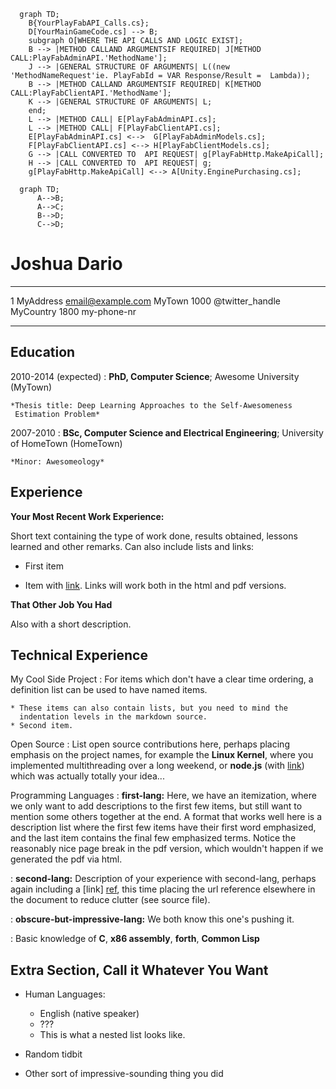 

```mermaid
  graph TD;
    B{YourPlayFabAPI_Calls.cs};
    D[YourMainGameCode.cs] --> B;
    subgraph O[WHERE THE API CALLS AND LOGIC EXIST];
    B --> |METHOD CALLAND ARGUMENTSIF REQUIRED| J[METHOD CALL:PlayFabAdminAPI.'MethodName'];
    J --> |GENERAL STRUCTURE OF ARGUMENTS| L((new 'MethodNameRequest'ie. PlayFabId = VAR Response/Result =  Lambda));
    B --> |METHOD CALLAND ARGUMENTSIF REQUIRED| K[METHOD CALL:PlayFabClientAPI.'MethodName'];
    K --> |GENERAL STRUCTURE OF ARGUMENTS| L;
    end;
    L --> |METHOD CALL| E[PlayFabAdminAPI.cs];
    L --> |METHOD CALL| F[PlayFabClientAPI.cs];
    E[PlayFabAdminAPI.cs] <-->  G[PlayFabAdminModels.cs];
    F[PlayFabClientAPI.cs] <--> H[PlayFabClientModels.cs];
    G --> |CALL CONVERTED TO  API REQUEST| g[PlayFabHttp.MakeApiCall];
    H --> |CALL CONVERTED TO  API REQUEST| g;
    g[PlayFabHttp.MakeApiCall] <--> A[Unity.EnginePurchasing.cs];
```


```mermaid
  graph TD;
      A-->B;
      A-->C;
      B-->D;
      C-->D;
```

Joshua Dario
============

-------------------     ----------------------------
1 MyAddress                        email@example.com
MyTown 1000                          @twitter_handle
MyCountry                           1800 my-phone-nr
-------------------     ----------------------------

Education
---------

2010-2014 (expected)
:   **PhD, Computer Science**; Awesome University (MyTown)

    *Thesis title: Deep Learning Approaches to the Self-Awesomeness
     Estimation Problem*

2007-2010
:   **BSc, Computer Science and Electrical Engineering**; University of
    HomeTown (HomeTown)

    *Minor: Awesomeology*

Experience
----------

**Your Most Recent Work Experience:**

Short text containing the type of work done, results obtained,
lessons learned and other remarks. Can also include lists and
links:

* First item

* Item with [link](http://www.example.com). Links will work both in
  the html and pdf versions.

**That Other Job You Had**

Also with a short description.

Technical Experience
--------------------

My Cool Side Project
:   For items which don't have a clear time ordering, a definition
    list can be used to have named items.

    * These items can also contain lists, but you need to mind the
      indentation levels in the markdown source.
    * Second item.

Open Source
:   List open source contributions here, perhaps placing emphasis on
    the project names, for example the **Linux Kernel**, where you
    implemented multithreading over a long weekend, or **node.js**
    (with [link](http://nodejs.org)) which was actually totally
    your idea...

Programming Languages
:   **first-lang:** Here, we have an itemization, where we only want
    to add descriptions to the first few items, but still want to
    mention some others together at the end. A format that works well
    here is a description list where the first few items have their
    first word emphasized, and the last item contains the final few
    emphasized terms. Notice the reasonably nice page break in the pdf
    version, which wouldn't happen if we generated the pdf via html.

:   **second-lang:** Description of your experience with second-lang,
    perhaps again including a [link] [ref], this time placing the url
    reference elsewhere in the document to reduce clutter (see source
    file). 

:   **obscure-but-impressive-lang:** We both know this one's pushing
    it.

:   Basic knowledge of **C**, **x86 assembly**, **forth**, **Common Lisp**

[ref]: https://github.com/githubuser/superlongprojectname

Extra Section, Call it Whatever You Want
----------------------------------------

* Human Languages:

     * English (native speaker)
     * ???
     * This is what a nested list looks like.

* Random tidbit

* Other sort of impressive-sounding thing you did

